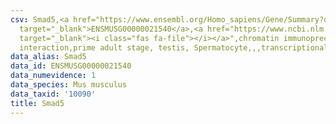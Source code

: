 ```yaml
---
csv: Smad5,<a href="https://www.ensembl.org/Homo_sapiens/Gene/Summary?db=core;g=ENSMUSG00000021540"
  target="_blank">ENSMUSG00000021540</a>,<a href="https://www.ncbi.nlm.nih.gov/pubmed/25450459"
  target="_blank"><i class="fas fa-file"></i></a>",chromatin immunoprecipitation assay,direct
  interaction,prime adult stage, testis, Spermatocyte,,,transcriptional regulation,
data_alias: Smad5
data_id: ENSMUSG00000021540
data_numevidence: 1
data_species: Mus musculus
data_taxid: '10090'
title: Smad5
---
```

